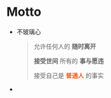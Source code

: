 # Motto

* 不玻璃心
  > 允许任何人的 **随时离开**
  >
  > **接受世间** 所有的 **事与愿违**
  >
  > 接受自己是 <span style="color: #ff580b;">**普通人**</span> 的事实
  >

* 


